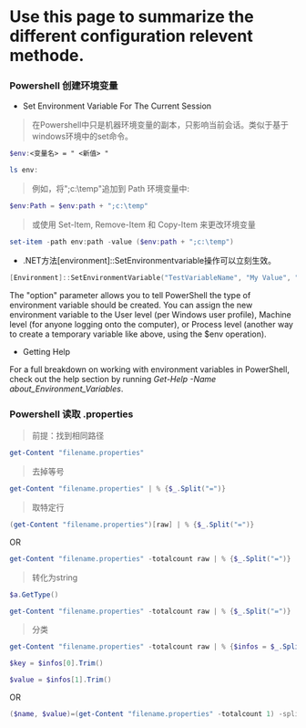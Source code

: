 # Use this page to summarize the different configuration relevent methode.
### Powershell 创建环境变量 

* Set Environment Variable For The Current Session 

>在Powershell中只是机器环境变量的副本，只影响当前会话。类似于基于windows环境中的set命令。

```powershell
$env:<变量名> = " <新值> "

ls env:
```
>例如，将";c:\temp"追加到 Path 环境变量中:

```powershell
$env:Path = $env:path + ";c:\temp"
```

>或使用 Set-Item, Remove-Item 和 Copy-Item 来更改环境变量

```powershell
set-item -path env:path -value ($env:path + ";c:\temp")
```

* .NET方法[environment]::SetEnvironmentvariable操作可以立刻生效。

```powershell
[Environment]::SetEnvironmentVariable("TestVariableName", "My Value", "option")
```

The "option" parameter allows you to tell PowerShell the type of environment variable should be created. You can assign the new environment variable to the User level (per Windows user profile), Machine level (for anyone logging onto the computer), or Process level (another way to create a temporary variable like above, using the $env operation).

* Getting Help

For a full breakdown on working with environment variables in PowerShell, check out the help section by running _Get-Help -Name about_Environment_Variables_.

### Powershell 读取 .properties 

>前提：找到相同路径

```powershell
get-Content "filename.properties"
```

>去掉等号

```powershell
get-Content "filename.properties" | % {$_.Split("=")}
```

>取特定行

```powershell
(get-Content "filename.properties")[raw] | % {$_.Split("=")}
```

OR

```powershell
get-Content "filename.properties" -totalcount raw | % {$_.Split("=")}
```

>转化为string

```powershell
$a.GetType()

get-Content "filename.properties" -totalcount raw | % {$_.Split("=")} | Out-String 
```

>分类

```powershell
get-Content "filename.properties" -totalcount raw | % {$infos = $_.Split("=")}

$key = $infos[0].Trim()

$value = $infos[1].Trim()
```

OR

```powershell
($name, $value)=(get-Content "filename.properties" -totalcount 1) -split '='
```
